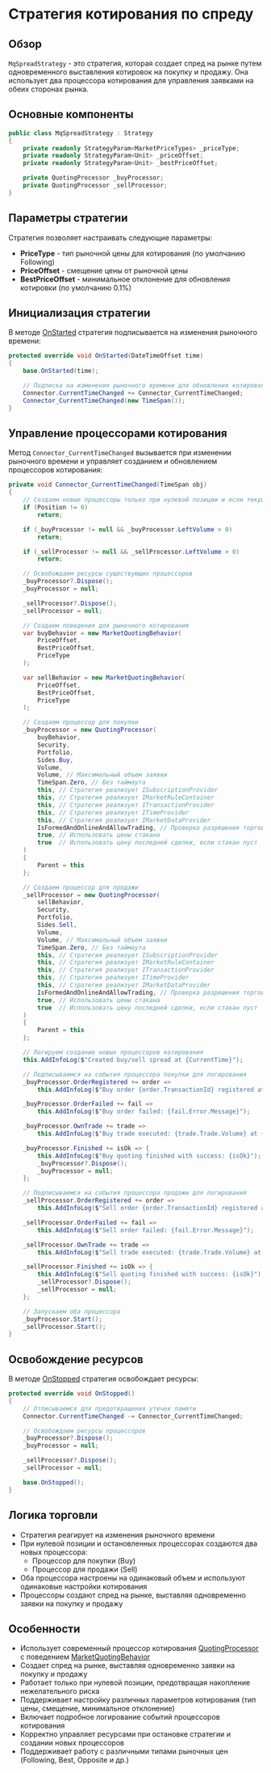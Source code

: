 # Стратегия котирования по спреду

## Обзор

`MqSpreadStrategy` - это стратегия, которая создает спред на рынке путем одновременного выставления котировок на покупку и продажу. Она использует два процессора котирования для управления заявками на обеих сторонах рынка.

## Основные компоненты

```cs
public class MqSpreadStrategy : Strategy
{
    private readonly StrategyParam<MarketPriceTypes> _priceType;
    private readonly StrategyParam<Unit> _priceOffset;
    private readonly StrategyParam<Unit> _bestPriceOffset;

    private QuotingProcessor _buyProcessor;
    private QuotingProcessor _sellProcessor;
}
```

## Параметры стратегии

Стратегия позволяет настраивать следующие параметры:

- **PriceType** - тип рыночной цены для котирования (по умолчанию Following)
- **PriceOffset** - смещение цены от рыночной цены
- **BestPriceOffset** - минимальное отклонение для обновления котировки (по умолчанию 0.1%)

## Инициализация стратегии

В методе [OnStarted](xref:StockSharp.Algo.Strategies.Strategy.OnStarted(System.DateTimeOffset)) стратегия подписывается на изменения рыночного времени:

```cs
protected override void OnStarted(DateTimeOffset time)
{
    base.OnStarted(time);

    // Подписка на изменения рыночного времени для обновления котировок
    Connector.CurrentTimeChanged += Connector_CurrentTimeChanged;
    Connector_CurrentTimeChanged(new TimeSpan());
}
```

## Управление процессорами котирования

Метод `Connector_CurrentTimeChanged` вызывается при изменении рыночного времени и управляет созданием и обновлением процессоров котирования:

```cs
private void Connector_CurrentTimeChanged(TimeSpan obj)
{
    // Создаем новые процессоры только при нулевой позиции и если текущие остановлены
    if (Position != 0)
        return;

    if (_buyProcessor != null && _buyProcessor.LeftVolume > 0)
        return;

    if (_sellProcessor != null && _sellProcessor.LeftVolume > 0)
        return;

    // Освобождаем ресурсы существующих процессоров
    _buyProcessor?.Dispose();
    _buyProcessor = null;

    _sellProcessor?.Dispose();
    _sellProcessor = null;

    // Создаем поведения для рыночного котирования
    var buyBehavior = new MarketQuotingBehavior(
        PriceOffset,
        BestPriceOffset,
        PriceType
    );

    var sellBehavior = new MarketQuotingBehavior(
        PriceOffset,
        BestPriceOffset,
        PriceType
    );

    // Создаем процессор для покупки
    _buyProcessor = new QuotingProcessor(
        buyBehavior,
        Security,
        Portfolio,
        Sides.Buy,
        Volume,
        Volume, // Максимальный объем заявки
        TimeSpan.Zero, // Без таймаута
        this, // Стратегия реализует ISubscriptionProvider
        this, // Стратегия реализует IMarketRuleContainer
        this, // Стратегия реализует ITransactionProvider
        this, // Стратегия реализует ITimeProvider
        this, // Стратегия реализует IMarketDataProvider
        IsFormedAndOnlineAndAllowTrading, // Проверка разрешения торговли
        true, // Использовать цены стакана
        true  // Использовать цену последней сделки, если стакан пуст
    )
    {
        Parent = this
    };

    // Создаем процессор для продажи
    _sellProcessor = new QuotingProcessor(
        sellBehavior,
        Security,
        Portfolio,
        Sides.Sell,
        Volume,
        Volume, // Максимальный объем заявки
        TimeSpan.Zero, // Без таймаута
        this, // Стратегия реализует ISubscriptionProvider
        this, // Стратегия реализует IMarketRuleContainer
        this, // Стратегия реализует ITransactionProvider
        this, // Стратегия реализует ITimeProvider
        this, // Стратегия реализует IMarketDataProvider
        IsFormedAndOnlineAndAllowTrading, // Проверка разрешения торговли
        true, // Использовать цены стакана
        true  // Использовать цену последней сделки, если стакан пуст
    )
    {
        Parent = this
    };

    // Логируем создание новых процессоров котирования
    this.AddInfoLog($"Created buy/sell spread at {CurrentTime}");

    // Подписываемся на события процессора покупки для логирования
    _buyProcessor.OrderRegistered += order =>
        this.AddInfoLog($"Buy order {order.TransactionId} registered at price {order.Price}");

    _buyProcessor.OrderFailed += fail =>
        this.AddInfoLog($"Buy order failed: {fail.Error.Message}");

    _buyProcessor.OwnTrade += trade =>
        this.AddInfoLog($"Buy trade executed: {trade.Trade.Volume} at {trade.Trade.Price}");

    _buyProcessor.Finished += isOk => {
        this.AddInfoLog($"Buy quoting finished with success: {isOk}");
        _buyProcessor?.Dispose();
        _buyProcessor = null;
    };

    // Подписываемся на события процессора продажи для логирования
    _sellProcessor.OrderRegistered += order =>
        this.AddInfoLog($"Sell order {order.TransactionId} registered at price {order.Price}");

    _sellProcessor.OrderFailed += fail =>
        this.AddInfoLog($"Sell order failed: {fail.Error.Message}");

    _sellProcessor.OwnTrade += trade =>
        this.AddInfoLog($"Sell trade executed: {trade.Trade.Volume} at {trade.Trade.Price}");

    _sellProcessor.Finished += isOk => {
        this.AddInfoLog($"Sell quoting finished with success: {isOk}");
        _sellProcessor?.Dispose();
        _sellProcessor = null;
    };

    // Запускаем оба процессора
    _buyProcessor.Start();
    _sellProcessor.Start();
}
```

## Освобождение ресурсов

В методе [OnStopped](xref:StockSharp.Algo.Strategies.Strategy.OnStopped) стратегия освобождает ресурсы:

```cs
protected override void OnStopped()
{
    // Отписываемся для предотвращения утечек памяти
    Connector.CurrentTimeChanged -= Connector_CurrentTimeChanged;

    // Освобождаем ресурсы процессоров
    _buyProcessor?.Dispose();
    _buyProcessor = null;

    _sellProcessor?.Dispose();
    _sellProcessor = null;

    base.OnStopped();
}
```

## Логика торговли

- Стратегия реагирует на изменения рыночного времени
- При нулевой позиции и остановленных процессорах создаются два новых процессора:
  - Процессор для покупки (Buy)
  - Процессор для продажи (Sell)
- Оба процессора настроены на одинаковый объем и используют одинаковые настройки котирования
- Процессоры создают спред на рынке, выставляя одновременно заявки на покупку и продажу

## Особенности

- Использует современный процессор котирования [QuotingProcessor](xref:StockSharp.Algo.Strategies.Quoting.QuotingProcessor) с поведением [MarketQuotingBehavior](xref:StockSharp.Algo.Strategies.Quoting.MarketQuotingBehavior)
- Создает спред на рынке, выставляя одновременно заявки на покупку и продажу
- Работает только при нулевой позиции, предотвращая накопление нежелательного риска
- Поддерживает настройку различных параметров котирования (тип цены, смещение, минимальное отклонение)
- Включает подробное логирование событий процессоров котирования
- Корректно управляет ресурсами при остановке стратегии и создании новых процессоров
- Поддерживает работу с различными типами рыночных цен (Following, Best, Opposite и др.)